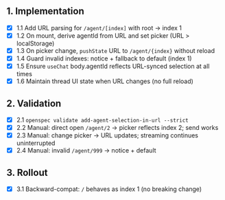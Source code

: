 ## 1. Implementation
- [x] 1.1 Add URL parsing for `/agent/[index]` with root → index 1
- [x] 1.2 On mount, derive agentId from URL and set picker (URL > localStorage)
- [x] 1.3 On picker change, `pushState` URL to `/agent/{index}` without reload
- [x] 1.4 Guard invalid indexes: notice + fallback to default (index 1)
- [x] 1.5 Ensure `useChat` body.agentId reflects URL-synced selection at all times
- [x] 1.6 Maintain thread UI state when URL changes (no full reload)

## 2. Validation
- [x] 2.1 `openspec validate add-agent-selection-in-url --strict`
- [x] 2.2 Manual: direct open `/agent/2` → picker reflects index 2; send works
- [x] 2.3 Manual: change picker → URL updates; streaming continues uninterrupted
- [x] 2.4 Manual: invalid `/agent/999` → notice + default

## 3. Rollout
- [x] 3.1 Backward-compat: `/` behaves as index 1 (no breaking change)

